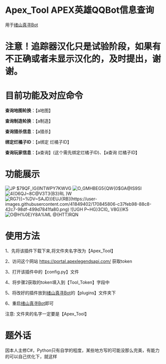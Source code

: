 ﻿# Apex_Tool  APEX英雄QQBot信息查询
 用于[绪山真寻Bot](https://github.com/HibiKier/zhenxun_bot)
 
# 注意！追踪器汉化只是试验阶段，如果有不正确或者未显示汉化的，及时提出，谢谢。
 
# 目前功能及对应命令
 **查询地图轮换**：【a地图】
 
 **查询制造轮换**：【a制造】
 
 **查询猎杀信息**：【a猎杀】
 
 **绑定烂橘子ID**：【a绑定 烂橘子ID】
 
 **查询玩家信息**：【a查询】(这个需先绑定烂橘子ID)、【a查询 烂橘子ID】
 
# 功能展示
 ![JP $79QF_IG{INTWPY7KWVG](https://user-images.githubusercontent.com/41849402/170845769-6cf5141b-7e79-412a-86ad-391464ac16e7.png)
![O_GMHBEG5{QW{0$GA@IS9SI](https://user-images.githubusercontent.com/41849402/170845801-e0ddc0d3-f44b-4aa6-b51b-1e21d7be7653.png)
![4(O6QJ~8C@V3T3{B3}RL )W](https://user-images.githubusercontent.com/41849402/170845803-421213e7-5f48-42c8-8afd-faddf933160b.png)
![RG7{{~%DV~SAJD`})EUJ{RB](https://user-images.githubusercontent.com/41849402/170845806-c37feb98-88c8-42c7-98df-499d7841fa80.png)
![UGH P~HG}3`CI0_ V8G})K5](https://user-images.githubusercontent.com/41849402/170845810-e8c5016f-a49b-443f-80c5-c839cbafcd8e.png)
![O@H%0E}Y8A%ML @{HTT)RQN](https://user-images.githubusercontent.com/41849402/170845813-09872adb-3458-41fc-b854-e441e943e030.png)

# 使用方法
1、先将该插件下载下来,将文件夹名字改为【Apex_Tool】

2、访问这个网站 https://portal.apexlegendsapi.com/ 获取token

3、打开该插件中的【config.py】文件

4、将步骤2获取的token填入到【Tool_Token】字段中

5、将改好的插件放到[绪山真寻Bot](https://github.com/HibiKier/zhenxun_bot)的【plugins】文件夹下

6、重启[绪山真寻Bot](https://github.com/HibiKier/zhenxun_bot)即可

注意: 文件夹的名字一定要是【Apex_Tool】
# 题外话
因本人主修C#，Python只有自学的程度，某些地方写的可能没那么完美，有能力的可以自己优化下，就这样
